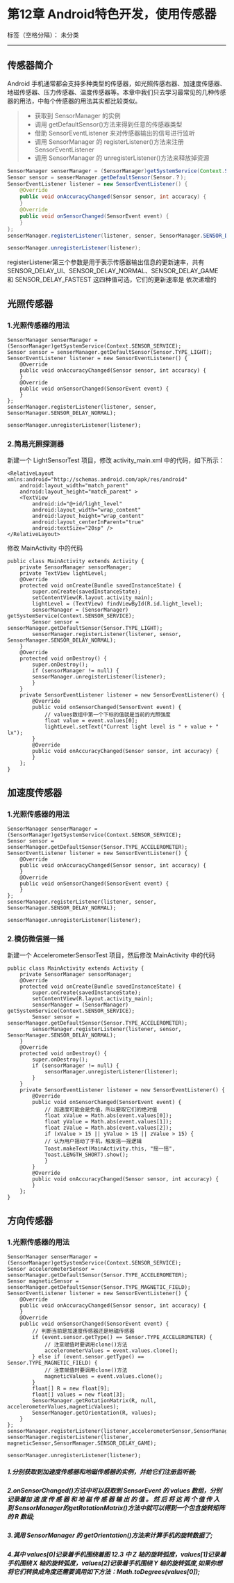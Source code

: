 ﻿# 第12章 Android特色开发，使用传感器

标签（空格分隔）： 未分类

---

## 传感器简介
Android 手机通常都会支持多种类型的传感器，如光照传感右器、加速度传感器、地磁传感器、压力传感器、温度传感器等。本章中我们只去学习最常见的几种传感器的用法，中每个传感器的用法其实都比较类似。

> * 获取到 SensorManager 的实例
> * 调用 getDefaultSensor()方法来得到任意的传感器类型
> * 借助 SensorEventListener 来对传感器输出的信号进行监听
> * 调用 SensorManager 的 registerListener()方法来注册 SensorEventListener
> * 调用 SensorManager 的 unregisterListener()方法来释放掉资源

```java
SensorManager senserManager = (SensorManager)getSystemService(Context.SENSOR_SERVICE);
Sensor sensor = senserManager.getDefaultSensor(Sensor.？);
SensorEventListener listener = new SensorEventListener() {
    @Override
    public void onAccuracyChanged(Sensor sensor, int accuracy) {
    }
    @Override
    public void onSensorChanged(SensorEvent event) {
    }
};
senserManager.registerListener(listener, senser, SensorManager.SENSOR_DELAY_NORMAL);

sensorManager.unregisterListener(listener);
```
registerListener第三个参数是用于表示传感器输出信息的更新速率，共有SENSOR_DELAY_UI、SENSOR_DELAY_NORMAL、SENSOR_DELAY_GAME 和 SENSOR_DELAY_FASTEST 这四种值可选，它们的更新速率是
依次递增的

## 光照传感器

### 1.光照传感器的用法

    SensorManager senserManager = (SensorManager)getSystemService(Context.SENSOR_SERVICE);
    Sensor sensor = senserManager.getDefaultSensor(Sensor.TYPE_LIGHT);
    SensorEventListener listener = new SensorEventListener() {
        @Override
        public void onAccuracyChanged(Sensor sensor, int accuracy) {
        }
        @Override
        public void onSensorChanged(SensorEvent event) {
        }
    };
    senserManager.registerListener(listener, senser, SensorManager.SENSOR_DELAY_NORMAL);
    
    sensorManager.unregisterListener(listener);

### 2.简易光照探测器
新建一个 LightSensorTest 项目，修改 activity_main.xml 中的代码，如下所示：

    <RelativeLayout xmlns:android="http://schemas.android.com/apk/res/android"
        android:layout_width="match_parent"
        android:layout_height="match_parent" >
        <TextView
            android:id="@+id/light_level"
            android:layout_width="wrap_content"
            android:layout_height="wrap_content"
            android:layout_centerInParent="true"
            android:textSize="20sp" />
    </RelativeLayout>

修改 MainActivity 中的代码

    public class MainActivity extends Activity {
        private SensorManager sensorManager;
        private TextView lightLevel;
        @Override
        protected void onCreate(Bundle savedInstanceState) {
            super.onCreate(savedInstanceState);
            setContentView(R.layout.activity_main);
            lightLevel = (TextView) findViewById(R.id.light_level);
            sensorManager = (SensorManager) getSystemService(Context.SENSOR_SERVICE);
            Sensor sensor = sensorManager.getDefaultSensor(Sensor.TYPE_LIGHT);
            sensorManager.registerListener(listener, sensor, SensorManager.SENSOR_DELAY_NORMAL);
        }
        @Override
        protected void onDestroy() {
            super.onDestroy();
            if (sensorManager != null) {
            sensorManager.unregisterListener(listener);
            }
        }
        private SensorEventListener listener = new SensorEventListener() {
            @Override
            public void onSensorChanged(SensorEvent event) {
                // values数组中第一个下标的值就是当前的光照强度
                float value = event.values[0];
                lightLevel.setText("Current light level is " + value + " lx");
            }
            @Override
            public void onAccuracyChanged(Sensor sensor, int accuracy) {
            }
        };
    }

## 加速度传感器

### 1.光照传感器的用法

    SensorManager senserManager = (SensorManager)getSystemService(Context.SENSOR_SERVICE);
    Sensor sensor = senserManager.getDefaultSensor(Sensor.TYPE_ACCELEROMETER);
    SensorEventListener listener = new SensorEventListener() {
        @Override
        public void onAccuracyChanged(Sensor sensor, int accuracy) {
        }
        @Override
        public void onSensorChanged(SensorEvent event) {
        }
    };
    senserManager.registerListener(listener, senser, SensorManager.SENSOR_DELAY_NORMAL);
    
    sensorManager.unregisterListener(listener);
    
### 2.模仿微信摇一摇
新建一个 AccelerometerSensorTest 项目，然后修改 MainActivity 中的代码

    public class MainActivity extends Activity {
        private SensorManager sensorManager;
        @Override
        protected void onCreate(Bundle savedInstanceState) {
            super.onCreate(savedInstanceState);
            setContentView(R.layout.activity_main);
            sensorManager = (SensorManager) getSystemService(Context.SENSOR_SERVICE);
            Sensor sensor = sensorManager.getDefaultSensor(Sensor.TYPE_ACCELEROMETER);
            sensorManager.registerListener(listener, sensor, SensorManager.SENSOR_DELAY_NORMAL);
        }
        @Override
        protected void onDestroy() {
            super.onDestroy();
            if (sensorManager != null) {
                sensorManager.unregisterListener(listener);
            }
        }
        private SensorEventListener listener = new SensorEventListener() {
            @Override
            public void onSensorChanged(SensorEvent event) {
                // 加速度可能会是负值，所以要取它们的绝对值
                float xValue = Math.abs(event.values[0]);
                float yValue = Math.abs(event.values[1]);
                float zValue = Math.abs(event.values[2]);
                if (xValue > 15 || yValue > 15 || zValue > 15) {
                // 认为用户摇动了手机，触发摇一摇逻辑
                Toast.makeText(MainActivity.this, "摇一摇",
                Toast.LENGTH_SHORT).show();
                }
            }
            @Override
            public void onAccuracyChanged(Sensor sensor, int accuracy) {
            }
        };
    }

## 方向传感器

### 1.光照传感器的用法

    SensorManager senserManager = (SensorManager)getSystemService(Context.SENSOR_SERVICE);
    Sensor accelerometerSensor = sensorManager.getDefaultSensor(Sensor.TYPE_ACCELEROMETER);
    Sensor magneticSensor = sensorManager.getDefaultSensor(Sensor.TYPE_MAGNETIC_FIELD);
    SensorEventListener listener = new SensorEventListener() {
        @Override
        public void onAccuracyChanged(Sensor sensor, int accuracy) {
        }
        @Override
        public void onSensorChanged(SensorEvent event) {
            // 判断当前是加速度传感器还是地磁传感器
            if (event.sensor.getType() == Sensor.TYPE_ACCELEROMETER) {
                // 注意赋值时要调用clone()方法
                accelerometerValues = event.values.clone();
            } else if (event.sensor.getType() == Sensor.TYPE_MAGNETIC_FIELD) {
                // 注意赋值时要调用clone()方法
                magneticValues = event.values.clone();
            }
            float[] R = new float[9];
            float[] values = new float[3];
            SensorManager.getRotationMatrix(R, null, accelerometerValues,magneticValues);
            SensorManager.getOrientation(R, values);
        }
    };
    sensorManager.registerListener(listener,accelerometerSensor,SensorManager.SENSOR_DELAY_GAME);
    sensorManager.registerListener(listener, magneticSensor,SensorManager.SENSOR_DELAY_GAME);
    
    sensorManager.unregisterListener(listener);

##### 1.分别获取到加速度传感器和地磁传感器的实例，并给它们注册监听器;     
##### 2.onSensorChanged()方法中可以获取到 SensorEvent 的 values 数组，分别记录着加 速 度 传 感 器 和 地 磁 传 感 器 输 出 的 值 。 然 后 将 这 两 个 值 传 入 到 SensorManager的getRotationMatrix()方法中就可以得到一个包含旋转矩阵的 R 数组;
##### 3.调用 SensorManager 的 getOrientation()方法来计算手机的旋转数据了;
##### 4.其中 values[0]记录着手机围绕着图 12.3 中 Z 轴的旋转弧度，values[1]记录着手机围绕 X 轴的旋转弧度，values[2]记录着手机围绕 Y 轴的旋转弧度,如果你想将它们转换成角度还需要调用如下方法：Math.toDegrees(values[0]);


